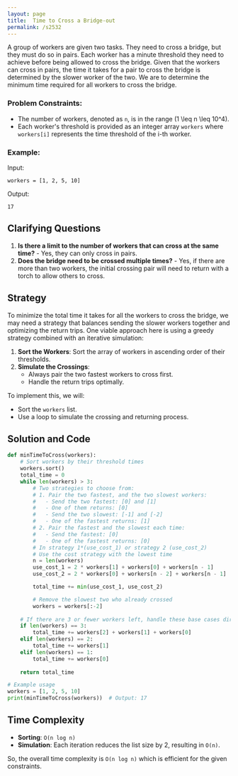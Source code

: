 ```yaml
---
layout: page
title:  Time to Cross a Bridge-out
permalink: /s2532
---
```


A group of workers are given two tasks. They need to cross a bridge, but they must do so in pairs. Each worker has a minute threshold they need to achieve before being allowed to cross the bridge. Given that the workers can cross in pairs, the time it takes for a pair to cross the bridge is determined by the slower worker of the two. We are to determine the minimum time required for all workers to cross the bridge.

### Problem Constraints:
- The number of workers, denoted as `n`, is in the range \(1 \leq n \leq 10^4\).
- Each worker's threshold is provided as an integer array `workers` where `workers[i]` represents the time threshold of the i-th worker.

### Example:
Input: 
```
workers = [1, 2, 5, 10]
```

Output:
```
17
```

## Clarifying Questions
1. **Is there a limit to the number of workers that can cross at the same time?** - Yes, they can only cross in pairs.
2. **Does the bridge need to be crossed multiple times?** - Yes, if there are more than two workers, the initial crossing pair will need to return with a torch to allow others to cross.

## Strategy
To minimize the total time it takes for all the workers to cross the bridge, we may need a strategy that balances sending the slower workers together and optimizing the return trips. One viable approach here is using a greedy strategy combined with an iterative simulation:

1. **Sort the Workers**: Sort the array of workers in ascending order of their thresholds.
2. **Simulate the Crossings**:
    - Always pair the two fastest workers to cross first.
    - Handle the return trips optimally.

To implement this, we will:
- Sort the `workers` list.
- Use a loop to simulate the crossing and returning process.

## Solution and Code

```python
def minTimeToCross(workers):
    # Sort workers by their threshold times
    workers.sort()
    total_time = 0
    while len(workers) > 3:
        # Two strategies to choose from:
        # 1. Pair the two fastest, and the two slowest workers:
        #   - Send the two fastest: [0] and [1]
        #   - One of them returns: [0]
        #   - Send the two slowest: [-1] and [-2]
        #   - One of the fastest returns: [1]
        # 2. Pair the fastest and the slowest each time:
        #   - Send the fastest: [0]
        #   - One of the fastest returns: [0]
        # In strategy 1*(use_cost_1) or strategy 2 (use_cost_2)
        # Use the cost strategy with the lowest time
        n = len(workers)
        use_cost_1 = 2 * workers[1] + workers[0] + workers[n - 1]
        use_cost_2 = 2 * workers[0] + workers[n - 2] + workers[n - 1]

        total_time += min(use_cost_1, use_cost_2)

        # Remove the slowest two who already crossed
        workers = workers[:-2]
    
    # If there are 3 or fewer workers left, handle these base cases directly:
    if len(workers) == 3:
        total_time += workers[2] + workers[1] + workers[0]
    elif len(workers) == 2:
        total_time += workers[1]
    elif len(workers) == 1:
        total_time += workers[0]
    
    return total_time

# Example usage
workers = [1, 2, 5, 10]
print(minTimeToCross(workers))  # Output: 17
```

## Time Complexity
- **Sorting**: `O(n log n)`
- **Simulation**: Each iteration reduces the list size by 2, resulting in `O(n)`.

So, the overall time complexity is `O(n log n)` which is efficient for the given constraints.